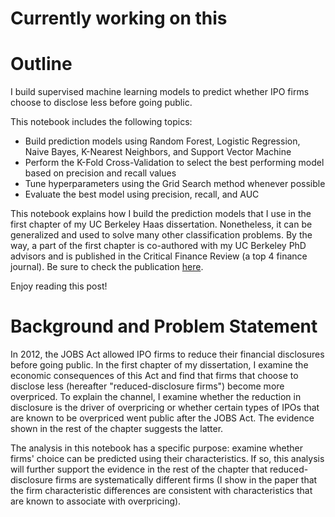 # Currently working on this
# Outline
I build supervised machine learning models to predict whether IPO firms choose to disclose less before going public.

This notebook includes the following topics:
- Build prediction models using Random Forest, Logistic Regression, Naive Bayes, K-Nearest Neighbors, and Support Vector Machine
- Perform the K-Fold Cross-Validation to select the best performing model based on precision and recall values
- Tune hyperparameters using the Grid Search method whenever possible
- Evaluate the best model using precision, recall, and AUC

This notebook explains how I build the prediction models that I use in the first chapter of my UC Berkeley Haas dissertation. Nonetheless, it can be generalized and used to solve many other classification problems. By the way, a part of the first chapter is co-authored with my UC Berkeley PhD advisors and is published in the Critical Finance Review (a top 4 finance journal). Be sure to check the publication <a href = "https://cfr.pub/forthcoming/papers/eventov2021jobs.pdf">here</a>.

Enjoy reading this post!

# Background and Problem Statement
In 2012, the JOBS Act allowed IPO firms to reduce their financial disclosures before going public. In the first chapter of my dissertation, I examine the economic consequences of this Act and find that firms that choose to disclose less (hereafter "reduced-disclosure firms") become more overpriced. To explain the channel, I examine whether the reduction in disclosure is the driver of overpricing or whether certain types of IPOs that are known to be overpriced went public after the JOBS Act. The evidence shown in the rest of the chapter suggests the latter. 

The analysis in this notebook has a specific purpose: examine whether firms' choice can be predicted using their characteristics. If so, this analysis will further support the evidence in the rest of the chapter that reduced-disclosure firms are systematically different firms (I show in the paper that the firm characteristic differences are consistent with characteristics that are known to associate with overpricing).
